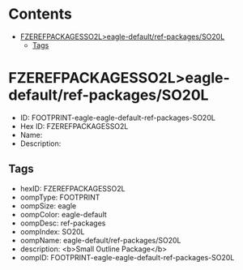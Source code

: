 



Contents
========

* [FZEREFPACKAGESSO2L>eagle-default/ref-packages/SO20L](#fzerefpackagesso2leagle-defaultref-packagesso20l)
	* [Tags](#tags)

# FZEREFPACKAGESSO2L>eagle-default/ref-packages/SO20L

- ID: FOOTPRINT-eagle-eagle-default-ref-packages-SO20L
- Hex ID: FZEREFPACKAGESSO2L
- Name: 
- Description: 

## Tags

- hexID: FZEREFPACKAGESSO2L
- oompType: FOOTPRINT
- oompSize: eagle
- oompColor: eagle-default
- oompDesc: ref-packages
- oompIndex: SO20L
- oompName: eagle-default/ref-packages/SO20L
- description: &lt;b&gt;Small Outline Package&lt;/b&gt;
- oompID: FOOTPRINT-eagle-eagle-default-ref-packages-SO20L
